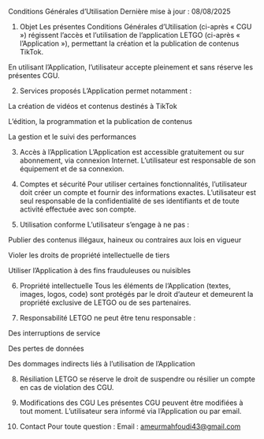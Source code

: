 Conditions Générales d’Utilisation
Dernière mise à jour : 08/08/2025

1. Objet
Les présentes Conditions Générales d’Utilisation (ci-après « CGU ») régissent l’accès et l’utilisation de l’application LETGO (ci-après « l’Application »), permettant la création et la publication de contenus TikTok.

En utilisant l’Application, l’utilisateur accepte pleinement et sans réserve les présentes CGU.

2. Services proposés
L’Application permet notamment :

La création de vidéos et contenus destinés à TikTok

L’édition, la programmation et la publication de contenus

La gestion et le suivi des performances

3. Accès à l’Application
L’Application est accessible gratuitement ou sur abonnement, via connexion Internet.
L’utilisateur est responsable de son équipement et de sa connexion.

4. Comptes et sécurité
Pour utiliser certaines fonctionnalités, l’utilisateur doit créer un compte et fournir des informations exactes.
L’utilisateur est seul responsable de la confidentialité de ses identifiants et de toute activité effectuée avec son compte.

5. Utilisation conforme
L’utilisateur s’engage à ne pas :

Publier des contenus illégaux, haineux ou contraires aux lois en vigueur

Violer les droits de propriété intellectuelle de tiers

Utiliser l’Application à des fins frauduleuses ou nuisibles

6. Propriété intellectuelle
Tous les éléments de l’Application (textes, images, logos, code) sont protégés par le droit d’auteur et demeurent la propriété exclusive de LETGO ou de ses partenaires.

7. Responsabilité
LETGO ne peut être tenu responsable :

Des interruptions de service

Des pertes de données

Des dommages indirects liés à l’utilisation de l’Application

8. Résiliation
LETGO se réserve le droit de suspendre ou résilier un compte en cas de violation des CGU.

9. Modifications des CGU
Les présentes CGU peuvent être modifiées à tout moment. L’utilisateur sera informé via l’Application ou par email.

10. Contact
Pour toute question :
Email : ameurmahfoudi43@gmail.com
